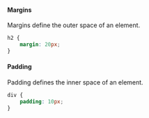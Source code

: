 #### Margins

Margins define the outer space of an element.

```css
h2 {
    margin: 20px;
}
```

#### Padding

Padding defines the inner space of an element.

```css
div {
    padding: 10px;
}
```